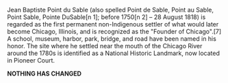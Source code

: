 Jean Baptiste Point du Sable (also spelled Point de Sable, Point au Sable, Point Sable, Pointe DuSable[n 1]; before 1750[n 2] – 28 August 1818) is regarded as the first permanent non-Indigenous settler of what would later become Chicago, Illinois, and is recognized as the "Founder of Chicago".[7] A school, museum, harbor, park, bridge, and road have been named in his honor. The site where he settled near the mouth of the Chicago River around the 1780s is identified as a National Historic Landmark, now located in Pioneer Court.

**NOTHING HAS CHANGED**